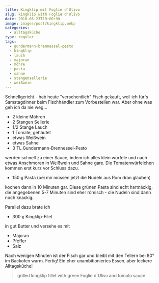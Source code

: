 ```yaml
---
title: Kingklip mit Foglie d'Ulivo
slug: kingklip with Foglie d'Ulivo
date: 2010-06-23T19:00:00
image: images/post/kingklip.webp
categories: 
  - alltagsküche
type: regular
tags: 
  - gundermann-brennessel-pesto
  - kingklip
  - lauch
  - majoran
  - möhre
  - pasta
  - sahne
  - stangensellerie
  - weißwein
---
```


Schnellgericht - hab heute "versehentlich" Fisch gekauft, weil ich für's Samstagdinner beim Fischhändler zum Vorbestellen war. Aber ohne was geh ich da nie weg...

* 2 kleine Möhren 
* 2 Stangen Sellerie 
* 1/2 Stange Lauch 
* 1 Tomate, gehäutet 
* etwas Weißwein 
* etwas Sahne 
* 3 TL Gundermann-Brennessel-Pesto

werden schnell zu einer Sauce, indem ich alles klein würfele und nach etwas Anschmoren in Weißwein und Sahne gare. Die Tomatenwürfelchen kommen erst kurz vor Schluss dazu.

* 150 g Pasta (bei mir müssen jetzt die Nudeln aus Rom dran glauben)

kochen dann in 10 Minuten gar. Diese grünen Pasta sind echt hartnäckig, die angegebenen 5-7 Minuten sind eher römisch - die Nudeln sind dann noch knackig.

Parallel dazu brate ich

* 300 g Kingklip-Filet

in gut Butter und versehe es mit

* Majoran 
* Pfeffer 
* Salz

Nach wenigen Minuten ist der Fisch gar und bleibt mit den Tellern bei 80° im Backofen warm. Fertig! Ein eher unambitioniertes Essen, aber leckere Alltagsküche!

> grilled kingklip fillet with green Foglie d'Ulivo and tomato sauce